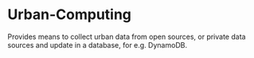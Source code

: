 # Urban-Computing
Provides means to collect urban data from open sources, or private data sources and update in a database, for e.g. DynamoDB.

